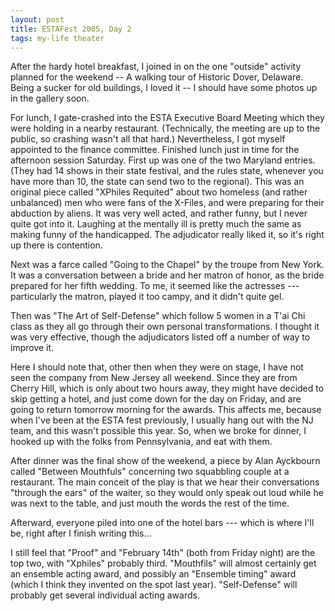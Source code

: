 ```yaml
---
layout: post
title: ESTAFest 2005, Day 2
tags: my-life theater
---
```

After the hardy hotel breakfast, I joined in on the one "outside" activity planned for the weekend -- A walking tour of Historic Dover, Delaware.  Being a sucker for old buildings, I loved it -- I should have some photos up in the gallery soon.

For lunch, I gate-crashed into the ESTA Executive Board Meeting which they were holding in a nearby restaurant.  (Technically, the meeting are up to the public, so crashing wasn't all that hard.)  Nevertheless, I got myself appointed to the finance committee.
Finished lunch just in time for the afternoon session Saturday.  First up was one of the two Maryland entries.  (They had 14 shows in their state festival, and the rules state, whenever you have more than 10, the state can send two to the regional).  This was an original piece called "XPhiles Requited" about two homeless (and rather unbalanced) men who were fans of the X-Files, and were preparing for their abduction by aliens.  It was very well acted, and rather funny, but I never quite got into it.  Laughing at the mentally ill is pretty much the same as making funny of the handicapped.  The adjudicator really liked it, so it's right up there is contention.

Next was a farce called "Going to the Chapel" by the troupe from New York.  It was a conversation between a bride and her matron of honor, as the bride prepared for her fifth wedding.  To me, it seemed like the actresses --- particularly the matron, played it too campy, and it didn't quite gel.

Then was "The Art of Self-Defense" which follow 5 women in a T'ai Chi class as they all go through their own personal transformations. I thought it was very effective, though the adjudicators listed off a number of way to improve it.

Here I should note that, other then when they were on stage, I have not seen the company from New Jersey all weekend.  Since they are from Cherry Hill, which is only about two hours away, they might have decided to skip getting a hotel, and just come down for the day on Friday, and are going to return tomorrow morning for the awards.  This affects me, because when I've been at the ESTA fest previously, I usually hang out with the NJ team, and this wasn't possible this year.  So, when we broke for dinner, I hooked up with the folks from Pennsylvania, and eat with them.

After dinner was the final show of the weekend, a piece by Alan Ayckbourn called "Between Mouthfuls" concerning two squabbling couple at a restaurant.  The main conceit of the play is that we hear their conversations "through the ears" of the waiter, so they would only speak out loud while he was next to the table, and just mouth the words the rest of the time.

Afterward, everyone piled into one of the hotel bars --- which is where I'll be, right after I finish writing this...

I still feel that "Proof" and "February 14th" (both from Friday night) are the top two,  with "Xphiles" probably third.  "Mouthfils" will almost certainly get an ensemble acting award, and possibly an "Ensemble timing" award (which I think they invented on the spot last year).  "Self-Defense" will probably get several individual acting awards.
